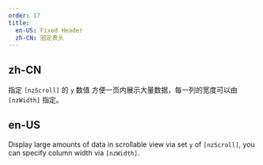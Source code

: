 ```yaml
---
order: 17
title:
  en-US: Fixed Header
  zh-CN: 固定表头
---
```


## zh-CN

指定 `[nzScroll]` 的 `y` 数值 方便一页内展示大量数据，每一列的宽度可以由 `[nzWidth]` 指定。

## en-US

Display large amounts of data in scrollable view via set `y` of `[nzScroll]`, you can specify column width via `[nzWidth]`.
